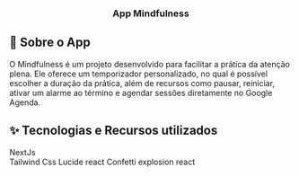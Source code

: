 
<h3 align="center">App Mindfulness</h3>

## :rocket: Sobre o App

O Mindfulness é um projeto desenvolvido para facilitar a prática da atenção plena.
Ele oferece um temporizador personalizado, no qual é possível escolher a duração da prática, além de recursos como pausar, reiniciar, ativar um alarme ao término e agendar sessões diretamente no Google Agenda.


## ✨ Tecnologias e Recursos utilizados
NextJs <br/>
Tailwind Css
Lucide react
Confetti explosion react
